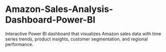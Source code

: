 # Amazon-Sales-Analysis-Dashboard-Power-BI
Interactive Power BI dashboard that visualizes Amazon sales data with time series trends, product insights, customer segmentation, and regional performance.
